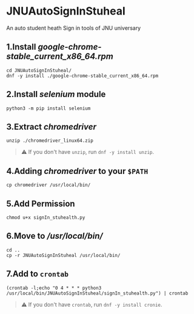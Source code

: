 # JNUAutoSignInStuheal
An auto student heath Sign in tools of JNU universary

## 1.Install *google-chrome-stable_current_x86_64.rpm*

```
cd JNUAutoSignInStuheal/
dnf -y install ./google-chrome-stable_current_x86_64.rpm
```

## 2.Install *selenium* module

```
python3 -m pip install selenium
```
## 3.Extract *chromedriver*

```
unzip ./chromedriver_linux64.zip
```

>:warning: If you don't have `unzip`, run `dnf -y install unzip`.

## 4.Adding *chromedriver* to your `$PATH`
```
cp chromedriver /usr/local/bin/
```

## 5.Add Permission

```
chmod u+x signIn_stuhealth.py
```

## 6.Move to */usr/local/bin/*

```
cd ..
cp -r JNUAutoSignInStuheal /usr/local/bin/
```

## 7.Add to `crontab`

```
(crontab -l;echo "0 4 * * * python3 /usr/local/bin/JNUAutoSignInStuheal/signIn_stuhealth.py") | crontab
```

>:warning: If you don't have `crontab`, run `dnf -y install cronie`.
